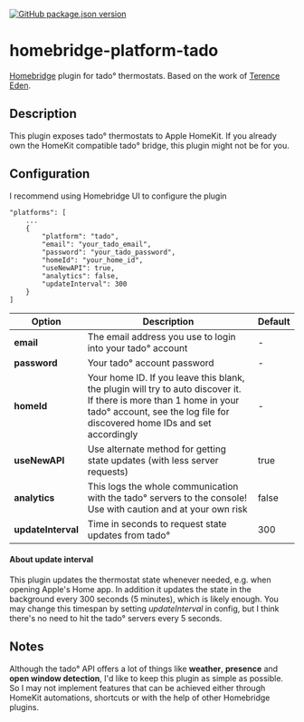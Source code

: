 [![GitHub package.json version](https://img.shields.io/github/package-json/v/maxgrafik/homebridge-platform-tado)](https://github.com/maxgrafik/homebridge-platform-tado)

# homebridge-platform-tado

[Homebridge](https://github.com/homebridge/homebridge) plugin for tado° thermostats. Based on the work of [Terence Eden](https://shkspr.mobi/blog/2019/02/tado-api-guide-updated-for-2019/).

## Description

This plugin exposes tado° thermostats to Apple HomeKit. If you already own the HomeKit compatible tado° bridge, this plugin might not be for you.

## Configuration

I recommend using Homebridge UI to configure the plugin

```
"platforms": [
    ...
    {
        "platform": "tado",
        "email": "your_tado_email",
        "password": "your_tado_password",
        "homeId": "your_home_id",
        "useNewAPI": true,
        "analytics": false,
        "updateInterval": 300
    }
]
```

Option | Description | Default
------ | ----------- | -------
**email** | The email address you use to login into your tado° account | -
**password** | Your tado° account password | -
**homeId** | Your home ID. If you leave this blank, the plugin will try to auto discover it. If there is more than 1 home in your tado° account, see the log file for discovered home IDs and set accordingly | -
**useNewAPI** | Use alternate method for getting state updates (with less server requests) | true
**analytics** | This logs the whole communication with the tado° servers to the console! Use with caution and at your own risk | false
**updateInterval** | Time in seconds to request state updates from tado° | 300


#### About update interval

This plugin updates the thermostat state whenever needed, e.g. when opening Apple's Home app. In addition it updates the state in the background every 300 seconds (5 minutes), which is likely enough. You may change this timespan by setting *updateInterval* in config, but I think there's no need to hit the tado° servers every 5 seconds.

## Notes

Although the tado° API offers a lot of things like **weather**, **presence** and **open window detection**, I'd like to keep this plugin as simple as possible. So I may not implement features that can be achieved either through HomeKit automations, shortcuts or with the help of other Homebridge plugins.
